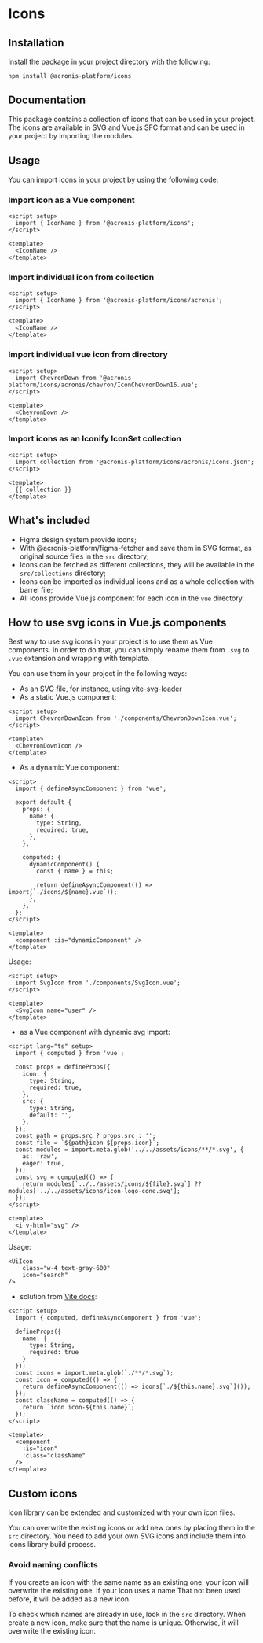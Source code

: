 # Icons

## Installation

Install the package in your project directory with the following:

```shell
npm install @acronis-platform/icons
```

## Documentation

This package contains a collection of icons that can be used in your project.
The icons are available in SVG and Vue.js SFC format and can be used in your project by importing the modules.

## Usage

You can import icons in your project by using the following code:

### Import icon as a Vue component

```vue
<script setup>
  import { IconName } from '@acronis-platform/icons';
</script>

<template>
  <IconName />
</template>
```

### Import individual icon from collection

```vue
<script setup>
  import { IconName } from '@acronis-platform/icons/acronis';
</script>

<template>
  <IconName />
</template>
```

### Import individual vue icon from directory

```vue
<script setup>
  import ChevronDown from '@acronis-platform/icons/acronis/chevron/IconChevronDown16.vue';
</script>

<template>
  <ChevronDown />
</template>
```

### Import icons as an Iconify IconSet collection

```vue
<script setup>
  import collection from '@acronis-platform/icons/acronis/icons.json';
</script>

<template>
  {{ collection }}
</template>
```

## What's included

- Figma design system provide icons;
- With @acronis-platform/figma-fetcher and save them in SVG format, as original source files in the `src` directory;
- Icons can be fetched as different collections, they will be available in the `src/collections` directory;
- Icons can be imported as individual icons and as a whole collection with barrel file;
- All icons provide Vue.js component for each icon in the `vue` directory.

## How to use svg icons in Vue.js components

Best way to use svg icons in your project is to use them as Vue components.
In order to do that, you can simply rename them from `.svg` to `.vue` extension and wrapping with template.

You can use them in your project in the following ways:

- As an SVG file, for instance, using [vite-svg-loader](https://www.npmjs.com/package/vite-svg-loader)
- As a static Vue.js component:

```vue
<script setup>
  import ChevronDownIcon from './components/ChevronDownIcon.vue';
</script>

<template>
  <ChevronDownIcon />
</template>
```

- As a dynamic Vue component:

```vue
<script>
  import { defineAsyncComponent } from 'vue';

  export default {
    props: {
      name: {
        type: String,
        required: true,
      },
    },

    computed: {
      dynamicComponent() {
        const { name } = this;

        return defineAsyncComponent(() => import(`./icons/${name}.vue`));
      },
    },
  };
</script>

<template>
  <component :is="dynamicComponent" />
</template>
```

Usage:

```vue
<script setup>
  import SvgIcon from './components/SvgIcon.vue';
</script>

<template>
  <SvgIcon name="user" />
</template>
```

- as a Vue component with dynamic svg import:

```vue
<script lang="ts" setup>
  import { computed } from 'vue';

  const props = defineProps({
    icon: {
      type: String,
      required: true,
    },
    src: {
      type: String,
      default: '',
    },
  });
  const path = props.src ? props.src : '';
  const file = `${path}icon-${props.icon}`;
  const modules = import.meta.glob('../../assets/icons/**/*.svg', {
    as: 'raw',
    eager: true,
  });
  const svg = computed(() => {
    return modules[`../../assets/icons/${file}.svg`] ?? modules['../../assets/icons/icon-logo-cone.svg'];
  });
</script>

<template>
  <i v-html="svg" />
</template>
```

Usage:

```vue
<UiIcon
    class="w-4 text-gray-600"
    icon="search"
/>
```

- solution from [Vite docs](https://vitejs.dev/guide/features.html#glob-import):

```vue
<script setup>
  import { computed, defineAsyncComponent } from 'vue';

  defineProps({
    name: {
      type: String,
      required: true
    }
  });
  const icons = import.meta.glob(`./**/*.svg`);
  const icon = computed(() => {
    return defineAsyncComponent(() => icons[`./${this.name}.svg`]());
  });
  const className = computed(() => {
    return `icon icon-${this.name}`;
  });
</script>

<template>
  <component
    :is="icon"
    :class="className"
  />
</template>
```

## Custom icons

Icon library can be extended and customized with your own icon files.

You can overwrite the existing icons or add new ones by placing them in the `src` directory.
You need to add your own SVG icons and include them into icons library build process.

### Avoid naming conflicts

If you create an icon with the same name as an existing one, your icon will overwrite the existing one.
If your icon uses a name That not been used before, it will be added as a new icon.

To check which names are already in use, look in the `src` directory.
When create a new icon, make sure that the name is unique.
Otherwise, it will overwrite the existing icon.
